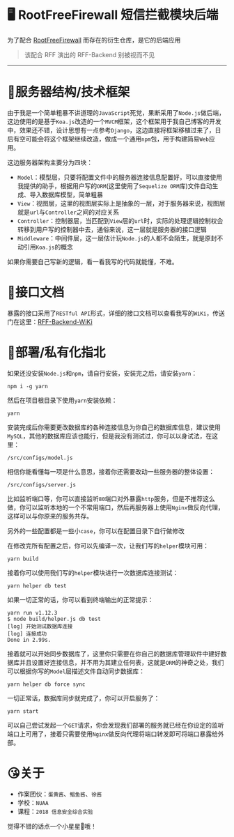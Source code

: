 # 🖥️ RootFreeFirewall 短信拦截模块后端
为了配合 [RootFreeFirewall](https://github.com/FlyAndNotDown/RootFreeFirewall) 而存在的衍生仓库，是它的后端应用

> 该配合 RFF 演出的 RFF-Backend 别被视而不见

---

# 🎫服务器结构/技术框架
由于我是一个简单粗暴不讲道理的`JavaScript`死党，果断采用了`Node.js`做后端，这边使用的是基于`Koa.js`改造的一个`MVCM`框架，这个框架用于我自己博客的开发中，效果还不错，设计思想有一点参考`Django`，这边直接将框架移植过来了，日后有空可能会将这个框架继续改造，做成一个通用`npm`包，用于构建简易`Web`应用。

这边服务器架构主要分为四块：

* `Model`：模型层，只要将配置文件中的服务器连接信息配置好，可以直接使用我提供的助手，根据用户写的`ORM`(这里使用了`Sequelize ORM`库)文件自动生成、导入数据库模型，简单粗暴
* `View`：视图层，这里的视图层实际上是抽象的一层，对于服务器来说，视图层就是`url`与`Controller`之间的对应关系
* `Controller`：控制器层，当匹配到`View`层的`url`时，实际的处理逻辑控制权会转移到用户写的控制器中去，通俗来说，这一层就是服务器的接口逻辑
* `Middleware`：中间件层，这一层估计玩`Node.js`的人都不会陌生，就是原封不动引用`Koa.js`的概念

如果你需要自己写新的逻辑，看一看我写的代码就能懂，不难。

# 💾接口文档
暴露的接口采用了`RESTful API`形式，详细的接口文档可以查看我写的`WiKi`，传送门在这里：[RFF-Backend-WiKi](https://github.com/FlyAndNotDown/rff-sms-interceptor-backend/wiki)

# 🏃部署/私有化指北
如果还没安装`Node.js`和`npm`，请自行安装，安装完之后，请安装`yarn`：

```
npm i -g yarn
```

然后在项目根目录下使用`yarn`安装依赖：

```
yarn
```

安装完成后你需要更改数据库的各种连接信息为你自己的数据库信息，建议使用`MySQL`，其他的数据库应该也能行，但是我没有测试过，你可以以身试法，在这里：

```
/src/configs/model.js
```

相信你能看懂每一项是什么意思，接着你还需要改动一些服务器的整体设置：

```
/src/configs/server.js
```

比如监听端口等，你可以直接监听`80`端口对外暴露`http`服务，但是不推荐这么做，你可以监听本地的一个不常用端口，然后再服务器上使用`Nginx`做反向代理，这样可以与你原来的服务共存。

另外的一些配置都是一些小`case`，你可以在配置目录下自行做修改

在修改完所有配置之后，你可以先编译一次，让我们写的`helper`模块可用：

```
yarn build
```

接着你可以使用我们写的`helper`模块进行一次数据库连接测试：

```
yarn helper db test
```

如果一切正常的话，你可以看到终端输出的正常提示：

```
yarn run v1.12.3
$ node build/helper.js db test
[log] 开始测试数据库连接
[log] 连接成功
Done in 2.99s.
```

接着就可以开始同步数据库了，这里你只需要在你自己的数据库管理软件中建好数据库并且设置好连接信息，并不用为其建立任何表，这就是`ORM`的神奇之处，我们可以根据你写的`Model`层描述文件自动同步数据库：

```
yarn helper db force sync
```

一切正常话，数据库同步就完成了，你可以开启服务了：

```
yarn start
```

可以自己尝试发起一个`GET`请求，你会发现我们部署的服务就已经在你设定的监听端口上可用了，接着只需要使用`Nginx`做反向代理将端口转发即可将端口暴露给外部。

# 😘关于
* 作案团伙：`蛋黄酱`、`鲳鱼酱`、`徐酱`
* 学校：`NUAA`
* 课程：`2018 信息安全综合实验`

觉得不错的话点一个小星星🌟哦！
